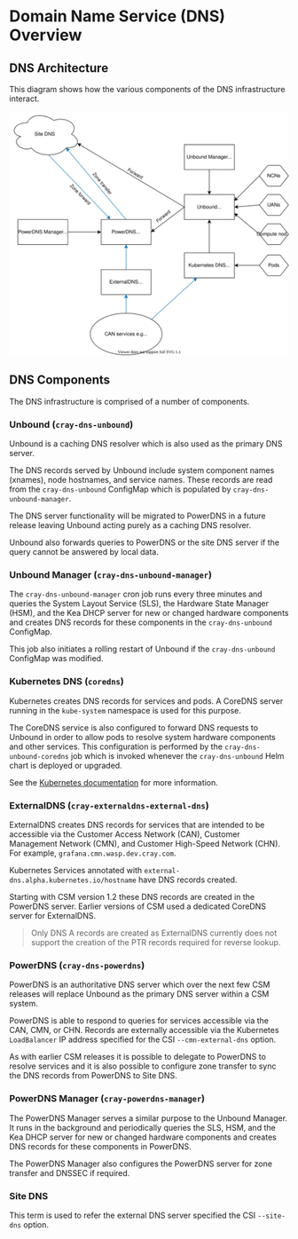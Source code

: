 # Domain Name Service (DNS) Overview

## DNS Architecture

This diagram shows how the various components of the DNS infrastructure interact.

![DNS Architecture](../../../img/operations/dns.svg)

## DNS Components

The DNS infrastructure is comprised of a number of components.

### Unbound (`cray-dns-unbound`)

Unbound is a caching DNS resolver which is also used as the primary DNS server.

The DNS records served by Unbound include system component names (xnames), node hostnames,
and service names. These records are read from the `cray-dns-unbound` ConfigMap which is populated by `cray-dns-unbound-manager`.

The DNS server functionality will be migrated to PowerDNS in a future release leaving Unbound acting purely as a caching DNS resolver.

Unbound also forwards queries to PowerDNS or the site DNS server if the query cannot be answered by local data.

### Unbound Manager (`cray-dns-unbound-manager`)

The `cray-dns-unbound-manager` cron job runs every three minutes and queries the System Layout Service (SLS), the Hardware State Manager (HSM),
and the Kea DHCP server for new or changed hardware components and creates DNS records for these components in the `cray-dns-unbound` ConfigMap.

This job also initiates a rolling restart of Unbound if the `cray-dns-unbound` ConfigMap was modified.

### Kubernetes DNS (`coredns`)

Kubernetes creates DNS records for services and pods. A CoreDNS server running in the `kube-system` namespace is used for this purpose.

The CoreDNS service is also configured to forward DNS requests to Unbound in order to allow pods to resolve system hardware components and other services.
This configuration is performed by the `cray-dns-unbound-coredns` job which is invoked whenever the `cray-dns-unbound` Helm chart is deployed or upgraded.

See the [Kubernetes documentation](https://kubernetes.io/docs/concepts/services-networking/dns-pod-service/) for more information.

### ExternalDNS (`cray-externaldns-external-dns`)

ExternalDNS creates DNS records for services that are intended to be accessible via the Customer Access Network (CAN), Customer Management Network (CMN),
and Customer High-Speed Network (CHN). For example, `grafana.cmn.wasp.dev.cray.com`.

Kubernetes Services annotated with `external-dns.alpha.kubernetes.io/hostname` have DNS records created.

Starting with CSM version 1.2 these DNS records are created in the PowerDNS server. Earlier versions of CSM used a dedicated CoreDNS server for ExternalDNS.

> Only DNS A records are created as ExternalDNS currently does not support the creation of the PTR records required for reverse lookup.

### PowerDNS (`cray-dns-powerdns`)

PowerDNS is an authoritative DNS server which over the next few CSM releases will replace Unbound as the primary DNS server within a CSM system.

PowerDNS is able to respond to queries for services accessible via the CAN, CMN, or CHN. Records are externally accessible via the Kubernetes `LoadBalancer` IP address specified for the CSI `--cmn-external-dns` option.

As with earlier CSM releases it is possible to delegate to PowerDNS to resolve services and it is also possible to configure zone transfer to sync the DNS records from PowerDNS to Site DNS.

### PowerDNS Manager (`cray-powerdns-manager`)

The PowerDNS Manager serves a similar purpose to the Unbound Manager. It runs in the background and periodically queries the SLS, HSM,
and the Kea DHCP server for new or changed hardware components and creates DNS records for these components in PowerDNS.

The PowerDNS Manager also configures the PowerDNS server for zone transfer and DNSSEC if required.

### Site DNS

This term is used to refer the external DNS server specified the CSI `--site-dns` option.
